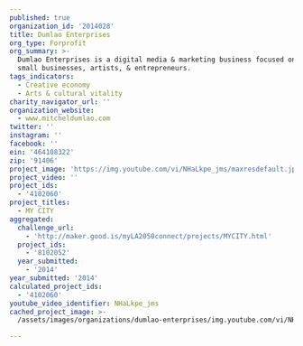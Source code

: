 ```yaml
---
published: true
organization_id: '2014028'
title: Dumlao Enterprises
org_type: Forprofit
org_summary: >-
  Dumlao Enterprises is a digital media & marketing business focused on helping
  small businesses, artists, & entrepreneurs.
tags_indicators:
  - Creative economy
  - Arts & cultural vitality
charity_navigator_url: ''
organization_website:
  - www.mitcheldumlao.com
twitter: ''
instagram: ''
facebook: ''
ein: '464108322'
zip: '91406'
project_image: 'https://img.youtube.com/vi/NHaLkpe_jms/maxresdefault.jpg'
project_video: ''
project_ids:
  - '4102060'
project_titles:
  - MY CITY
aggregated:
  challenge_url:
    - 'http://maker.good.is/myLA2050connect/projects/MYCITY.html'
  project_ids:
    - '8102052'
  year_submitted:
    - '2014'
year_submitted: '2014'
calculated_project_ids:
  - '4102060'
youtube_video_identifier: NHaLkpe_jms
cached_project_image: >-
  /assets/images/organizations/dumlao-enterprises/img.youtube.com/vi/NHaLkpe_jms/maxresdefault.jpg

---
```

